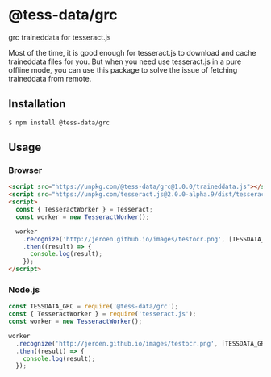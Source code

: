 # @tess-data/grc

grc traineddata for tesseract.js

Most of the time, it is good enough for tesseract.js to download and cache traineddata files for you.
But when you need use tesseract.js in a pure offline mode, you can use this package to solve the issue of fetching traineddata from remote.

## Installation

```
$ npm install @tess-data/grc
```

## Usage

### Browser

```html
<script src="https://unpkg.com/@tess-data/grc@1.0.0/traineddata.js"></script>
<script src="https://unpkg.com/tesseract.js@2.0.0-alpha.9/dist/tesseract.min.js"></script>
<script>
  const { TesseractWorker } = Tesseract;
  const worker = new TesseractWorker();

  worker
    .recognize('http://jeroen.github.io/images/testocr.png', [TESSDATA_GRC])
    .then((result) => {
      console.log(result);
    });
</script>
```

### Node.js

```javascript
const TESSDATA_GRC = require('@tess-data/grc');
const { TesseractWorker } = require('tesseract.js');
const worker = new TesseractWorker();

worker
  .recognize('http://jeroen.github.io/images/testocr.png', [TESSDATA_GRC])
  .then((result) => {
    console.log(result);
  });
```
